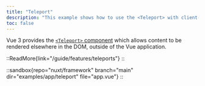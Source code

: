```yaml
---
title: "Teleport"
description: "This example shows how to use the <Teleport> with client-side and server-side rendering."
toc: false
---
```


Vue 3 provides the [`<Teleport>` component](https://vuejs.org/guide/built-ins/teleport.html) which allows content to be rendered elsewhere in the DOM, outside of the Vue application.

::ReadMore{link="/guide/features/teleports"}
::

::sandbox{repo="nuxt/framework" branch="main" dir="examples/app/teleport" file="app.vue"}
::
